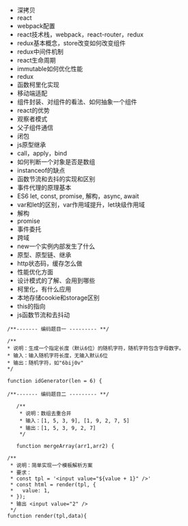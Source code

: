 * 深拷贝
* react
* webpack配置
* react技术栈，webpack，react-router，redux
* redux基本概念，store改变如何改变组件
* redux中间件机制
* react生命周期
* immutable如何优化性能
* redux
* 函数柯里化实现
* 移动端适配
* 组件封装、对组件的看法、如何抽象一个组件
* react的优势
* 观察者模式
* 父子组件通信
* 闭包
* js原型继承
* call，apply，bind
* 如何判断一个对象是否是数组
* instanceof的缺点
* 函数节流和去抖的实现和区别
* 事件代理的原理基本
* ES6 let, const, promise, 解构，async, await
* var和let的区别，var作用域提升，let块级作用域
* 解构
* promise
* 事件委托
* 跨域
* new一个实例内部发生了什么
* 原型、原型链、继承
* http状态码，缓存怎么做
* 性能优化方面
* 设计模式的了解、会用到哪些
* 柯里化，有什么应用
* 本地存储cookie和storage区别
* this的指向
* js函数节流和去抖动

 ```
/**------- 编码题目一 --------- **/

/**
 * 说明：生成一个指定长度（默认6位）的随机字符，随机字符包含字母数字。
 * 输入：输入随机字符长度，无输入默认6位
 * 输出：随机字符，如"6bij0v"
 */

function idGenerator(len = 6) {
```


```
/**------- 编码题目二 --------- **/
   
   /**
    * 说明：数组去重合并
    * 输入：[1, 5, 3, 9], [1, 9, 2, 7, 5]
    * 输出：[1, 5, 3, 9, 2, 7]
    */
   
   function mergeArray(arr1,arr2) {
```

```
/**
 * 说明：简单实现一个模板解析方案
 * 要求：
 * const tpl = '<input value="${value + 1}" />'
 * const html = render(tpl, {
 *   value: 1,
 * });
 * 输出 <input value="2" />
 */
function render(tpl,data){

```
   
   
   
   
   
